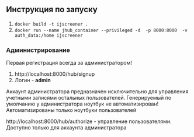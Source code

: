 ## Инструкция по запуску

1) `docker build -t ijscreener .`
2) `docker run --name jhub_container --privileged -d  -p 8000:8000  -v auth_data:/home ijscreener`

### Администрирование
Первая регистрация всегда за администратором!
1) http://localhost:8000/hub/signup
2) Логин - **admin**

Аккаунт администратора предназначен исключительно для управления учетными записями остальных пользователей. Генерируемый по умолчанию у администратора ноутбук не автоматизирован! Автоматизированы только ноутбуки пользователей

http://localhost:8000/hub/authorize - управление пользователями. Доступно только для аккаунта администратора
